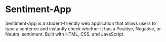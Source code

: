 # Sentiment-App
Sentiment-App is a student-friendly web application that allows users to type a sentence and instantly check whether it has a Positive, Negative, or Neutral sentiment. Built with HTML, CSS, and JavaScript.
